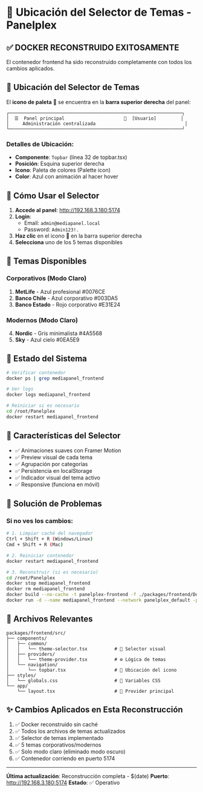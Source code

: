 # 📍 Ubicación del Selector de Temas - Panelplex

## ✅ DOCKER RECONSTRUIDO EXITOSAMENTE

El contenedor frontend ha sido reconstruido completamente con todos los cambios aplicados.

## 🎨 Ubicación del Selector de Temas

El **icono de paleta** 🎨 se encuentra en la **barra superior derecha** del panel:

```
┌────────────────────────────────────────────────────────────────┐
│  ☰  Panel principal                      🎨  [Usuario]         │
│     Administración centralizada                                 │
└────────────────────────────────────────────────────────────────┘
```

### Detalles de Ubicación:
- **Componente**: `Topbar` (línea 32 de topbar.tsx)
- **Posición**: Esquina superior derecha
- **Icono**: Paleta de colores (Palette icon)
- **Color**: Azul con animación al hacer hover

## 🎯 Cómo Usar el Selector

1. **Accede al panel**: http://192.168.3.180:5174
2. **Login**: 
   - Email: `admin@mediapanel.local`
   - Password: `Admin123!.`
3. **Haz clic** en el icono 🎨 en la barra superior derecha
4. **Selecciona** uno de los 5 temas disponibles

## 🎨 Temas Disponibles

### Corporativos (Modo Claro)
1. **MetLife** - Azul profesional #0076CE
2. **Banco Chile** - Azul corporativo #003DA5  
3. **Banco Estado** - Rojo corporativo #E31E24

### Modernos (Modo Claro)
4. **Nordic** - Gris minimalista #4A5568
5. **Sky** - Azul cielo #0EA5E9

## 🔧 Estado del Sistema

```bash
# Verificar contenedor
docker ps | grep mediapanel_frontend

# Ver logs
docker logs mediapanel_frontend

# Reiniciar si es necesario
cd /root/Panelplex
docker restart mediapanel_frontend
```

## 📱 Características del Selector

- ✅ Animaciones suaves con Framer Motion
- ✅ Preview visual de cada tema
- ✅ Agrupación por categorías
- ✅ Persistencia en localStorage
- ✅ Indicador visual del tema activo
- ✅ Responsive (funciona en móvil)

## 🐛 Solución de Problemas

### Si no ves los cambios:
```bash
# 1. Limpiar caché del navegador
Ctrl + Shift + R (Windows/Linux)
Cmd + Shift + R (Mac)

# 2. Reiniciar contenedor
docker restart mediapanel_frontend

# 3. Reconstruir (si es necesario)
cd /root/Panelplex
docker stop mediapanel_frontend
docker rm mediapanel_frontend
docker build --no-cache -t panelplex-frontend -f ./packages/frontend/Dockerfile ./packages/frontend
docker run -d --name mediapanel_frontend --network panelplex_default -p 5174:3001 -e NODE_ENV=production -e NEXT_PUBLIC_API_URL=http://192.168.3.180:5001/api panelplex-frontend
```

## 📂 Archivos Relevantes

```
packages/frontend/src/
├── components/
│   ├── common/
│   │   └── theme-selector.tsx          # 🎨 Selector visual
│   ├── providers/
│   │   └── theme-provider.tsx          # ⚙️ Lógica de temas
│   └── navigation/
│       └── topbar.tsx                  # 📍 Ubicación del icono
├── styles/
│   └── globals.css                     # 🎨 Variables CSS
└── app/
    └── layout.tsx                      # 🔧 Provider principal
```

## ✨ Cambios Aplicados en Esta Reconstrucción

1. ✅ Docker reconstruido sin caché
2. ✅ Todos los archivos de temas actualizados
3. ✅ Selector de temas implementado
4. ✅ 5 temas corporativos/modernos
5. ✅ Solo modo claro (eliminado modo oscuro)
6. ✅ Contenedor corriendo en puerto 5174

---

**Última actualización**: Reconstrucción completa - $(date)
**Puerto**: http://192.168.3.180:5174
**Estado**: ✅ Operativo
